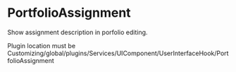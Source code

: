 # PortfolioAssignment
Show assignment description in porfolio editing.

Plugin location must be Customizing/global/plugins/Services/UIComponent/UserInterfaceHook/PortfolioAssignment
